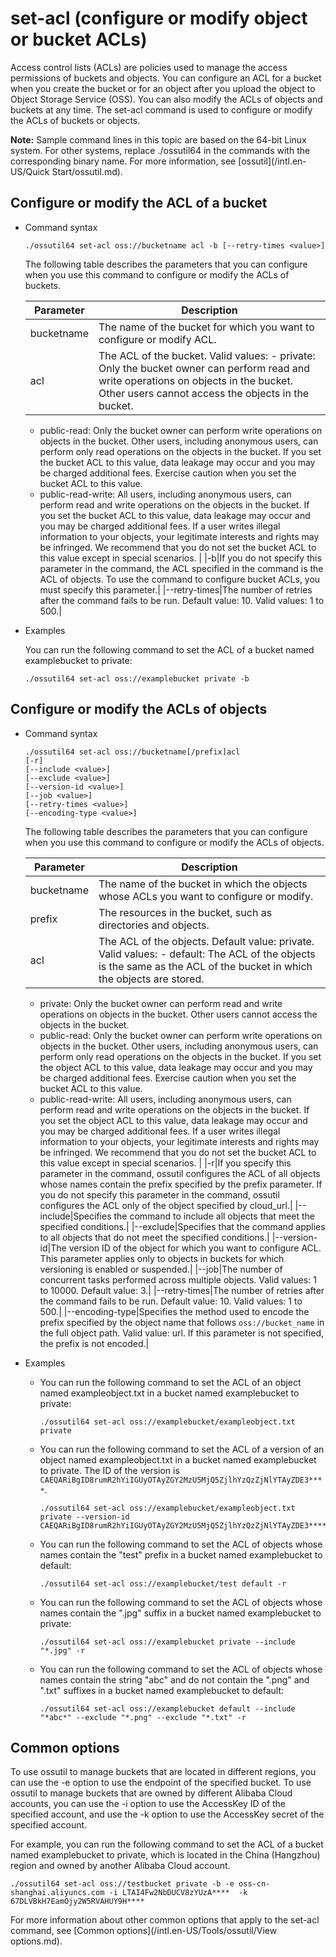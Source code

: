 # set-acl \(configure or modify object or bucket ACLs\)

Access control lists \(ACLs\) are policies used to manage the access permissions of buckets and objects. You can configure an ACL for a bucket when you create the bucket or for an object after you upload the object to Object Storage Service \(OSS\). You can also modify the ACLs of objects and buckets at any time. The set-acl command is used to configure or modify the ACLs of buckets or objects.

**Note:** Sample command lines in this topic are based on the 64-bit Linux system. For other systems, replace ./ossutil64 in the commands with the corresponding binary name. For more information, see [ossutil](/intl.en-US/Quick Start/ossutil.md).

## Configure or modify the ACL of a bucket

-   Command syntax

    ```
    ./ossutil64 set-acl oss://bucketname acl -b [--retry-times <value>]
    ```

    The following table describes the parameters that you can configure when you use this command to configure or modify the ACLs of buckets.

    |Parameter|Description|
    |---------|-----------|
    |bucketname|The name of the bucket for which you want to configure or modify ACL.|
    |acl|The ACL of the bucket. Valid values:    -   private: Only the bucket owner can perform read and write operations on objects in the bucket. Other users cannot access the objects in the bucket.
    -   public-read: Only the bucket owner can perform write operations on objects in the bucket. Other users, including anonymous users, can perform only read operations on the objects in the bucket. If you set the bucket ACL to this value, data leakage may occur and you may be charged additional fees. Exercise caution when you set the bucket ACL to this value.
    -   public-read-write: All users, including anonymous users, can perform read and write operations on the objects in the bucket. If you set the bucket ACL to this value, data leakage may occur and you may be charged additional fees. If a user writes illegal information to your objects, your legitimate interests and rights may be infringed. We recommend that you do not set the bucket ACL to this value except in special scenarios. |
    |-b|If you do not specify this parameter in the command, the ACL specified in the command is the ACL of objects. To use the command to configure bucket ACLs, you must specify this parameter.|
    |--retry-times|The number of retries after the command fails to be run. Default value: 10. Valid values: 1 to 500.|

-   Examples

    You can run the following command to set the ACL of a bucket named examplebucket to private:

    ```
    ./ossutil64 set-acl oss://examplebucket private -b   
    ```


## Configure or modify the ACLs of objects

-   Command syntax

    ```
    ./ossutil64 set-acl oss://bucketname[/prefix]acl 
    [-r]
    [--include <value>] 
    [--exclude <value>]
    [--version-id <value>]
    [--job <value>] 
    [--retry-times <value>]
    [--encoding-type <value>]
    ```

    The following table describes the parameters that you can configure when you use this command to configure or modify the ACLs of objects.

    |Parameter|Description|
    |---------|-----------|
    |bucketname|The name of the bucket in which the objects whose ACLs you want to configure or modify.|
    |prefix|The resources in the bucket, such as directories and objects.|
    |acl|The ACL of the objects. Default value: private. Valid values:    -   default: The ACL of the objects is the same as the ACL of the bucket in which the objects are stored.
    -   private: Only the bucket owner can perform read and write operations on objects in the bucket. Other users cannot access the objects in the bucket.
    -   public-read: Only the bucket owner can perform write operations on objects in the bucket. Other users, including anonymous users, can perform only read operations on the objects in the bucket. If you set the object ACL to this value, data leakage may occur and you may be charged additional fees. Exercise caution when you set the bucket ACL to this value.
    -   public-read-write: All users, including anonymous users, can perform read and write operations on the objects in the bucket. If you set the object ACL to this value, data leakage may occur and you may be charged additional fees. If a user writes illegal information to your objects, your legitimate interests and rights may be infringed. We recommend that you do not set the bucket ACL to this value except in special scenarios. |
    |-r|If you specify this parameter in the command, ossutil configures the ACL of all objects whose names contain the prefix specified by the prefix parameter. If you do not specify this parameter in the command, ossutil configures the ACL only of the object specified by cloud\_url.|
    |--include|Specifies the command to include all objects that meet the specified conditions.|
    |--exclude|Specifies that the command applies to all objects that do not meet the specified conditions.|
    |--version-id|The version ID of the object for which you want to configure ACL. This parameter applies only to objects in buckets for which versioning is enabled or suspended.|
    |--job|The number of concurrent tasks performed across multiple objects. Valid values: 1 to 10000. Default value: 3.|
    |--retry-times|The number of retries after the command fails to be run. Default value: 10. Valid values: 1 to 500.|
    |--encoding-type|Specifies the method used to encode the prefix specified by the object name that follows `oss://bucket_name` in the full object path. Valid value: url. If this parameter is not specified, the prefix is not encoded.|

-   Examples
    -   You can run the following command to set the ACL of an object named exampleobject.txt in a bucket named examplebucket to private:

        ```
        ./ossutil64 set-acl oss://examplebucket/exampleobject.txt private
        ```

    -   You can run the following command to set the ACL of a version of an object named exampleobject.txt in a bucket named examplebucket to private. The ID of the version is `CAEQARiBgID8rumR2hYiIGUyOTAyZGY2MzU5MjQ5ZjlhYzQzZjNlYTAyZDE3****`.

        ```
        ./ossutil64 set-acl oss://examplebucket/exampleobject.txt private --version-id CAEQARiBgID8rumR2hYiIGUyOTAyZGY2MzU5MjQ5ZjlhYzQzZjNlYTAyZDE3****
        ```

    -   You can run the following command to set the ACL of objects whose names contain the "test" prefix in a bucket named examplebucket to default:

        ```
        ./ossutil64 set-acl oss://examplebucket/test default -r
        ```

    -   You can run the following command to set the ACL of objects whose names contain the ".jpg" suffix in a bucket named examplebucket to private:

        ```
        ./ossutil64 set-acl oss://examplebucket private --include "*.jpg" -r
        ```

    -   You can run the following command to set the ACL of objects whose names contain the string "abc" and do not contain the ".png" and ".txt" suffixes in a bucket named examplebucket to default:

        ```
        ./ossutil64 set-acl oss://examplebucket default --include "*abc*" --exclude "*.png" --exclude "*.txt" -r
        ```


## Common options

To use ossutil to manage buckets that are located in different regions, you can use the -e option to use the endpoint of the specified bucket. To use ossutil to manage buckets that are owned by different Alibaba Cloud accounts, you can use the -i option to use the AccessKey ID of the specified account, and use the -k option to use the AccessKey secret of the specified account.

For example, you can run the following command to set the ACL of a bucket named examplebucket to private, which is located in the China \(Hangzhou\) region and owned by another Alibaba Cloud account.

```
./ossutil64 set-acl oss://testbucket private -b -e oss-cn-shanghai.aliyuncs.com -i LTAI4Fw2NbDUCV8zYUzA****  -k 67DLVBkH7EamOjy2W5RVAHUY9H****
```

For more information about other common options that apply to the set-acl command, see [Common options](/intl.en-US/Tools/ossutil/View options.md).

